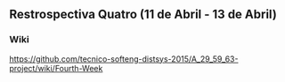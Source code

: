## Restrospectiva Quatro (11 de Abril - 13 de Abril)

### Wiki

https://github.com/tecnico-softeng-distsys-2015/A_29_59_63-project/wiki/Fourth-Week
